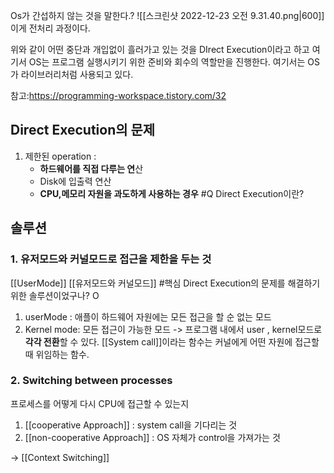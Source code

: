---
---


Os가 간섭하지 않는 것을 말한다.? 
![[스크린샷 2022-12-23 오전 9.31.40.png|600]]
이게 전처리 과정이다. 

위와 같이 어떤 중단과 개입없이 흘러가고 있는 것을 DIrect Execution이라고 하고 여기서 OS는 프로그램 실행시키기 위한 준비와 회수의 역할만을 진행한다. 여기서는 OS가 라이브러리처럼 사용되고 있다. 


참고:https://programming-workspace.tistory.com/32
## Direct Execution의 문제 
1. 제한된 operation :
	-  **하드웨어를 직접 다루는 연**산 
	-  Disk에 입출력 연산
	- **CPU,메모리 자원을 과도하게 사용하는 경우** 
#Q Direct Execution이란? 



## 솔루션
### 1. 유저모드와 커널모드로 접근을 제한을 두는 것 
[[UserMode]]
[[유저모드와 커널모드]]
#핵심 Direct Execution의 문제를 해결하기 위한 솔루션이었구나? O
1. userMode : 애플이 하드웨어 자원에는 모든 접근을 할 순 없는 모드
2. Kernel mode: 모든 접근이 가능한 모드
-> 프로그램 내에서 user , kernel모드로 **각각 전환**할 수 있다. 
[[System call]]이라는 함수는 커널에게 어떤 자원에 접근할 때 위임하는 함수. 

### 2.  Switching between processes
프로세스를 어떻게 다시 CPU에 접근할 수 있는지
1. [[cooperative Approach]] : system call을 기다리는 것
2. [[non-cooperative Approach]] : OS 자체가 control을 가져가는 것

-> [[Context Switching]]






